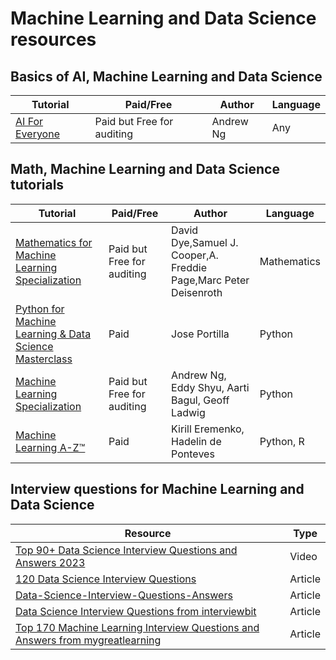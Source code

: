 # Machine Learning and Data Science resources 
## Basics of AI, Machine Learning and Data Science 
Tutorial | Paid/Free | Author | Language
  --- | --- | --- | --- 
[AI For Everyone](https://www.coursera.org/learn/ai-for-everyone) | Paid but Free for auditing | Andrew Ng | Any
## Math, Machine Learning and Data Science tutorials 
Tutorial | Paid/Free | Author | Language
  --- | --- | --- | --- 
[Mathematics for Machine Learning Specialization](https://www.coursera.org/specializations/mathematics-machine-learning) | Paid but Free for auditing | David Dye,Samuel J. Cooper,A. Freddie Page,Marc Peter Deisenroth | Mathematics
[Python for Machine Learning & Data Science Masterclass](https://www.udemy.com/course/python-for-machine-learning-data-science-masterclass/) | Paid | Jose Portilla | Python
[Machine Learning Specialization](https://www.coursera.org/specializations/machine-learning-introduction) | Paid but Free for auditing | Andrew Ng, Eddy Shyu, Aarti Bagul, Geoff Ladwig | Python
[Machine Learning A-Z™](https://www.udemy.com/course/machinelearning/) | Paid | Kirill Eremenko, Hadelin de Ponteves | Python, R
## Interview questions for Machine Learning and Data Science 
Resource | Type
  --- | --- 
[Top 90+ Data Science Interview Questions and Answers 2023](https://www.simplilearn.com/tutorials/data-science-tutorial/data-science-interview-questions) | Video
[120 Data Science Interview Questions](https://github.com/kojino/120-Data-Science-Interview-Questions) | Article
[Data-Science-Interview-Questions-Answers](https://github.com/youssefHosni/Data-Science-Interview-Questions-Answers) | Article
[Data Science Interview Questions from interviewbit](https://www.interviewbit.com/data-science-interview-questions/) | Article
[Top 170 Machine Learning Interview Questions and Answers from mygreatlearning](https://www.mygreatlearning.com/blog/machine-learning-interview-questions/) | Article

